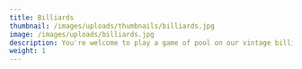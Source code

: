 ```yaml
---
title: Billiards
thumbnail: /images/uploads/thumbnails/billiards.jpg
image: /images/uploads/billiards.jpg
description: You're welcome to play a game of pool on our vintage billiards table
weight: 1
---
```



